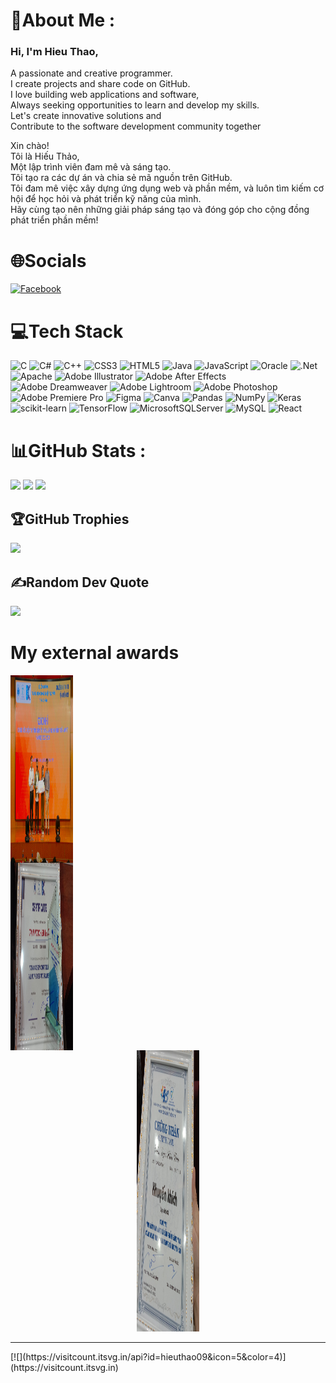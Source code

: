 # 💫About Me :
### Hi, I'm Hieu Thao,  </br>
A passionate and creative programmer. </br>
I create projects and share code on GitHub.  </br>
I love building web applications and software,  </br>
Always seeking opportunities to learn and develop my skills.  </br>
Let's create innovative solutions and  </br>
Contribute to the software development community together </br>

Xin chào! </br>
Tôi là Hiếu Thảo,  </br>
Một lập trình viên đam mê và sáng tạo.  </br>
Tôi tạo ra các dự án và chia sẻ mã nguồn trên GitHub.  </br>
Tôi đam mê việc xây dựng ứng dụng web và phần mềm, và luôn tìm kiếm cơ hội để học hỏi và phát triển kỹ năng của mình.  </br>
Hãy cùng tạo nên những giải pháp sáng tạo và đóng góp cho cộng đồng phát triển phần mềm!

# 🌐Socials
[![Facebook](https://img.shields.io/badge/Facebook-%231877F2.svg?logo=Facebook&logoColor=white)](https://facebook.com/https://www.facebook.com/thaotran.a.10) 

# 💻Tech Stack
![C](https://img.shields.io/badge/c-%2300599C.svg?style=plastic&logo=c&logoColor=white) ![C#](https://img.shields.io/badge/c%23-%23239120.svg?style=plastic&logo=c-sharp&logoColor=white) ![C++](https://img.shields.io/badge/c++-%2300599C.svg?style=plastic&logo=c%2B%2B&logoColor=white) ![CSS3](https://img.shields.io/badge/css3-%231572B6.svg?style=plastic&logo=css3&logoColor=white) ![HTML5](https://img.shields.io/badge/html5-%23E34F26.svg?style=plastic&logo=html5&logoColor=white) ![Java](https://img.shields.io/badge/java-%23ED8B00.svg?style=plastic&logo=java&logoColor=white) ![JavaScript](https://img.shields.io/badge/javascript-%23323330.svg?style=plastic&logo=javascript&logoColor=%23F7DF1E) ![Oracle](https://img.shields.io/badge/Oracle-F80000?style=plastic&logo=oracle&logoColor=white) ![.Net](https://img.shields.io/badge/.NET-5C2D91?style=plastic&logo=.net&logoColor=white) ![Apache](https://img.shields.io/badge/apache-%23D42029.svg?style=plastic&logo=apache&logoColor=white) ![Adobe Illustrator](https://img.shields.io/badge/adobeillustrator-%23FF9A00.svg?style=plastic&logo=adobeillustrator&logoColor=white) ![Adobe After Effects](https://img.shields.io/badge/Adobe%20After%20Effects-9999FF.svg?style=plastic&logo=Adobe%20After%20Effects&logoColor=white) ![Adobe Dreamweaver](https://img.shields.io/badge/Adobe%20Dreamweaver-FF61F6.svg?style=plastic&logo=Adobe%20Dreamweaver&logoColor=white) ![Adobe Lightroom](https://img.shields.io/badge/Adobe%20Lightroom-31A8FF.svg?style=plastic&logo=Adobe%20Lightroom&logoColor=white) ![Adobe Photoshop](https://img.shields.io/badge/adobephotoshop-%2331A8FF.svg?style=plastic&logo=adobephotoshop&logoColor=white) ![Adobe Premiere Pro](https://img.shields.io/badge/Adobe%20Premiere%20Pro-9999FF.svg?style=plastic&logo=Adobe%20Premiere%20Pro&logoColor=white) 	![Figma](https://img.shields.io/badge/figma-%23F24E1E.svg?style=plastic&logo=figma&logoColor=white) ![Canva](https://img.shields.io/badge/Canva-%2300C4CC.svg?style=plastic&logo=Canva&logoColor=white) ![Pandas](https://img.shields.io/badge/pandas-%23150458.svg?style=plastic&logo=pandas&logoColor=white) ![NumPy](https://img.shields.io/badge/numpy-%23013243.svg?style=plastic&logo=numpy&logoColor=white) ![Keras](https://img.shields.io/badge/Keras-%23D00000.svg?style=plastic&logo=Keras&logoColor=white) ![scikit-learn](https://img.shields.io/badge/scikit--learn-%23F7931E.svg?style=plastic&logo=scikit-learn&logoColor=white) ![TensorFlow](https://img.shields.io/badge/TensorFlow-%23FF6F00.svg?style=plastic&logo=TensorFlow&logoColor=white) ![MicrosoftSQLServer](https://img.shields.io/badge/Microsoft%20SQL%20Sever-CC2927?style=plastic&logo=microsoft%20sql%20server&logoColor=white) ![MySQL](https://img.shields.io/badge/mysql-%2300f.svg?style=plastic&logo=mysql&logoColor=white) ![React](https://img.shields.io/badge/react-%2320232a.svg?style=plastic&logo=react&logoColor=%2361DAFB)
</br>
# 📊GitHub Stats :
![](https://github-readme-stats.vercel.app/api?username=hieuthao09&theme=omni&hide_border=false&include_all_commits=true&count_private=false)
![](https://github-readme-streak-stats.herokuapp.com/?user=hieuthao09&theme=omni&hide_border=false)
![](https://github-readme-stats.vercel.app/api/top-langs/?username=hieuthao09&theme=omni&hide_border=false&include_all_commits=true&count_private=false&layout=compact)

## 🏆GitHub Trophies
![](https://github-trophies.vercel.app/?username=hieuthao09&theme=chalk&no-frame=false&no-bg=true&margin-w=4)

## ✍️Random Dev Quote
![](https://quotes-github-readme.vercel.app/api?type=horizontal&theme=radical)

# My external awards
 <div style="width:100px; display:inline-block; vertical-align:middle; margin-right:10px;">
  <img src="./1.jpg" height="300px" width="450px" style="float:left;">
  <img src="./4.jpg" height="300px" width="450px"   style="float:left;">
 
</div>
</br>
<div style="width:100px; display:block; vertical-align:middle; margin:auto; ">
 <img src="./5.jpg" height="450px" width="450px" style="margin: auto" >
</div>

<hr style="height="5px">
[![](https://visitcount.itsvg.in/api?id=hieuthao09&icon=5&color=4)](https://visitcount.itsvg.in)
